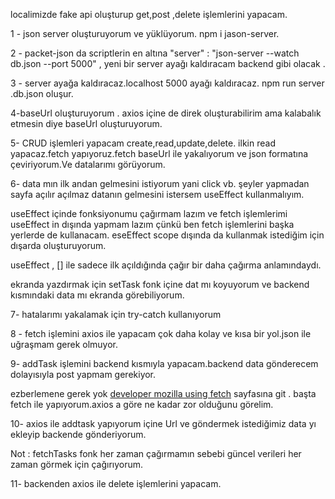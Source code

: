 localimizde fake api oluşturup get,post ,delete işlemlerini yapacam.

1 - json server oluşturuyorum ve yüklüyorum. npm i jason-server.

2 - packet-json da scriptlerin en altına "server" : "json-server --watch db.json --port 5000" , yeni bir server ayağı kaldıracam backend gibi olacak .

3 - server ayağa kaldıracaz.localhost 5000 ayağı kaldıracaz. npm run server .db.json oluşur.

4-baseUrl oluşturuyorum . axios içine de direk oluşturabilirim ama kalabalık etmesin diye baseUrl oluşturuyorum.

5- CRUD işlemleri yapacam create,read,update,delete. ilkin read yapacaz.fetch yapıyoruz.fetch baseUrl ile yakalıyorum ve json formatına çeviriyorum.Ve datalarımı görüyorum.

6- data mın ilk andan gelmesini istiyorum yani click vb. şeyler yapmadan sayfa açılır açılmaz datanın gelmesini istersem useEffect kullanmalıyım.

useEffect içinde fonksiyonumu çağırmam lazım ve fetch işlemlerimi useEffect in dışında yapmam lazım çünkü ben fetch işlemlerini başka yerlerde de kullanacam. eseEffect scope dışında da kullanmak istediğim için dışarda oluşturuyorum.

useEffect , [] ile sadece ilk açıldığında çağır bir daha çağırma anlamındaydı.

ekranda yazdırmak için setTask fonk içine dat mı koyuyorum ve backend kısmındaki data mı ekranda görebiliyorum.

7- hatalarımı yakalamak için try-catch kullanıyorum

8 - fetch işlemini axios ile yapacam çok daha kolay ve kısa bir yol.json ile uğraşmam gerek olmuyor.

9- addTask işlemini backend kısmıyla yapacam.backend data gönderecem dolayısıyla  post yapmam gerekiyor.

ezberlemene gerek yok [developer mozilla using fetch](https://developer.mozilla.org/en-US/docs/Web/API/Fetch_API/Using_Fetch) sayfasına git . başta fetch ile yapıyorum.axios a göre ne kadar zor olduğunu görelim.

10- axios ile addtask yapıyorum içine Url ve göndermek istediğimiz data yı ekleyip backende gönderiyorum.

Not : fetchTasks fonk her zaman çağırmamın sebebi güncel verileri her zaman görmek için çağırıyorum.

11- backenden axios ile delete işlemlerini yapacam.











